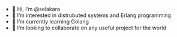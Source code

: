 - 👋 Hi, I’m @selakara
- 👀 I’m interested in distrubuted systems and Erlang programming 
- 🌱 I’m currently learning Golang
- 💞️ I’m looking to collaborate on any useful project for the world

<!---
selakara/selakara is a ✨ special ✨ repository because its `README.md` (this file) appears on your GitHub profile.
You can click the Preview link to take a look at your changes.
--->
